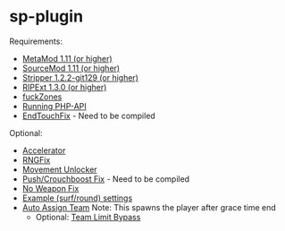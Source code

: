 # sp-plugin

Requirements:
- [MetaMod 1.11 (or higher)](https://www.sourcemm.net/downloads.php?branch=stable)
- [SourceMod 1.11 (or higher)](http://www.sourcemod.net/downloads.php?branch=dev)
- [Stripper 1.2.2-git129 (or higher)](http://www.bailopan.net/stripper/snapshots/1.2/)
- [RIPExt 1.3.0 (or higher)](https://github.com/ErikMinekus/sm-ripext/releases)
- [fuckZones](https://github.com/Bara/fuckZones)
- [Running PHP-API](https://github.com/fuckTimer/php-api)
- [EndTouchFix](https://github.com/rumourA/End-Touch-Fix/blob/master/scripting/EndTouchFix.sp) - Need to be compiled

Optional:
- [Accelerator](https://forums.alliedmods.net/showthread.php?t=277703)
- [RNGFix](https://forums.alliedmods.net/showthread.php?t=310825)
- [Movement Unlocker](https://forums.alliedmods.net/showthread.php?t=255298)
- [Push/Crouchboost Fix](https://github.com/t5mat/boostfix/blob/master/boostfix.sp) - Need to be compiled
- [No Weapon Fix](https://forums.alliedmods.net/showthread.php?t=279035)
- [Example (surf/round) settings](https://github.com/fuckTimer/sp-plugin/blob/main/cfg/fuckTimer.cfg)
- [Auto Assign Team](https://forums.alliedmods.net/showthread.php?p=2682718) Note: This spawns the player after grace time end
  - Optional: [Team Limit Bypass](https://forums.alliedmods.net/showthread.php?p=1982360)
